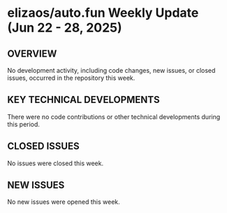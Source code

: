 # elizaos/auto.fun Weekly Update (Jun 22 - 28, 2025)

## OVERVIEW
No development activity, including code changes, new issues, or closed issues, occurred in the repository this week.

## KEY TECHNICAL DEVELOPMENTS
There were no code contributions or other technical developments during this period.

## CLOSED ISSUES
No issues were closed this week.

## NEW ISSUES
No new issues were opened this week.